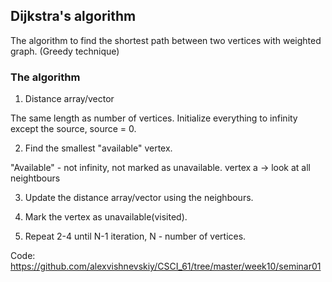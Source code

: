 ## Dijkstra's algorithm

The algorithm to find the shortest path between two vertices with weighted graph. (Greedy technique)

### The algorithm

1. Distance array/vector

The same length as number of vertices. Initialize everything to infinity except the source, source = 0.

2. Find the smallest "available" vertex.

"Available" - not infinity, not marked as unavailable.
vertex a -> look at all neightbours

3. Update the distance array/vector using the neighbours.

4. Mark the vertex as unavailable(visited).

5. Repeat 2-4 until N-1 iteration, N - number of vertices.

Code: https://github.com/alexvishnevskiy/CSCI_61/tree/master/week10/seminar01
